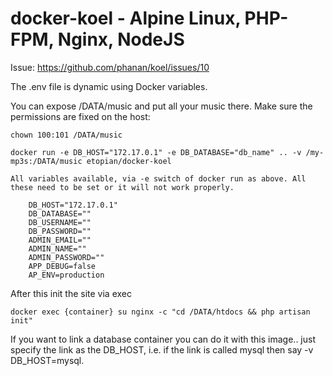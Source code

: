 # docker-koel - Alpine Linux, PHP-FPM, Nginx, NodeJS

Issue: https://github.com/phanan/koel/issues/10

The .env file is dynamic using Docker variables.

You can expose /DATA/music and put all your music there. Make sure the permissions are fixed on the host:

`chown 100:101 /DATA/music`

```
docker run -e DB_HOST="172.17.0.1" -e DB_DATABASE="db_name" .. -v /my-mp3s:/DATA/music etopian/docker-koel 

All variables available, via -e switch of docker run as above. All these need to be set or it will not work properly.

    DB_HOST="172.17.0.1"
    DB_DATABASE=""
    DB_USERNAME=""
    DB_PASSWORD=""
    ADMIN_EMAIL=""
    ADMIN_NAME=""
    ADMIN_PASSWORD=""
    APP_DEBUG=false
    AP_ENV=production
```

After this init the site via exec

```
docker exec {container} su nginx -c "cd /DATA/htdocs && php artisan init"
```

If you want to link a database container you can do it with this image.. just specify the link as the DB_HOST, i.e. if the link is called mysql then say -v DB_HOST=mysql.
